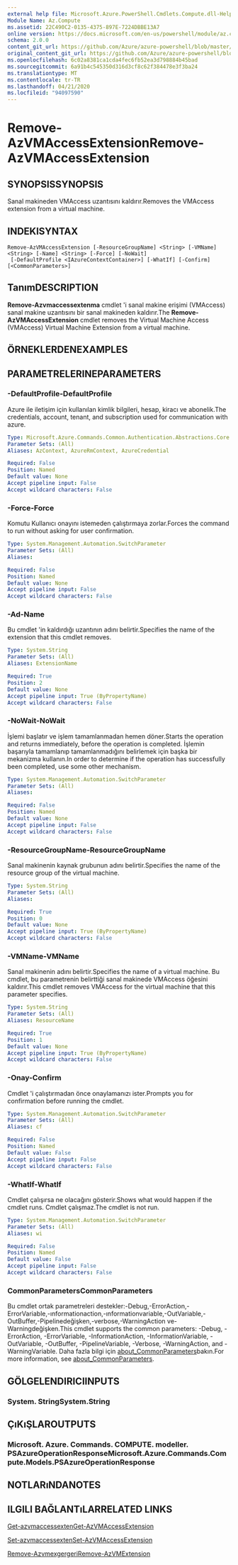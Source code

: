 ```yaml
---
external help file: Microsoft.Azure.PowerShell.Cmdlets.Compute.dll-Help.xml
Module Name: Az.Compute
ms.assetid: 22C490C2-0135-4375-897E-7224DBBE13A7
online version: https://docs.microsoft.com/en-us/powershell/module/az.compute/remove-azvmaccessextension
schema: 2.0.0
content_git_url: https://github.com/Azure/azure-powershell/blob/master/src/Compute/Compute/help/Remove-AzVMAccessExtension.md
original_content_git_url: https://github.com/Azure/azure-powershell/blob/master/src/Compute/Compute/help/Remove-AzVMAccessExtension.md
ms.openlocfilehash: 6c02a8381ca1cda4fec6fb52ea3d798884b45bad
ms.sourcegitcommit: 6a91b4c545350d316d3cf8c62f384478e3f3ba24
ms.translationtype: MT
ms.contentlocale: tr-TR
ms.lasthandoff: 04/21/2020
ms.locfileid: "94097590"
---
```

# <span data-ttu-id="77bfb-101">Remove-AzVMAccessExtension</span><span class="sxs-lookup"><span data-stu-id="77bfb-101">Remove-AzVMAccessExtension</span></span>

## <span data-ttu-id="77bfb-102">SYNOPSIS</span><span class="sxs-lookup"><span data-stu-id="77bfb-102">SYNOPSIS</span></span>
<span data-ttu-id="77bfb-103">Sanal makineden VMAccess uzantısını kaldırır.</span><span class="sxs-lookup"><span data-stu-id="77bfb-103">Removes the VMAccess extension from a virtual machine.</span></span>

## <span data-ttu-id="77bfb-104">INDEKI</span><span class="sxs-lookup"><span data-stu-id="77bfb-104">SYNTAX</span></span>

```
Remove-AzVMAccessExtension [-ResourceGroupName] <String> [-VMName] <String> [-Name] <String> [-Force] [-NoWait]
 [-DefaultProfile <IAzureContextContainer>] [-WhatIf] [-Confirm] [<CommonParameters>]
```

## <span data-ttu-id="77bfb-105">Tanım</span><span class="sxs-lookup"><span data-stu-id="77bfb-105">DESCRIPTION</span></span>
<span data-ttu-id="77bfb-106">**Remove-Azvmaccessextenma** cmdlet 'i sanal makine erişimi (VMAccess) sanal makine uzantısını bir sanal makineden kaldırır.</span><span class="sxs-lookup"><span data-stu-id="77bfb-106">The **Remove-AzVMAccessExtension** cmdlet removes the Virtual Machine Access (VMAccess) Virtual Machine Extension from a virtual machine.</span></span>

## <span data-ttu-id="77bfb-107">ÖRNEKLERDEN</span><span class="sxs-lookup"><span data-stu-id="77bfb-107">EXAMPLES</span></span>

## <span data-ttu-id="77bfb-108">PARAMETRELERINE</span><span class="sxs-lookup"><span data-stu-id="77bfb-108">PARAMETERS</span></span>

### <span data-ttu-id="77bfb-109">-DefaultProfile</span><span class="sxs-lookup"><span data-stu-id="77bfb-109">-DefaultProfile</span></span>
<span data-ttu-id="77bfb-110">Azure ile iletişim için kullanılan kimlik bilgileri, hesap, kiracı ve abonelik.</span><span class="sxs-lookup"><span data-stu-id="77bfb-110">The credentials, account, tenant, and subscription used for communication with azure.</span></span>

```yaml
Type: Microsoft.Azure.Commands.Common.Authentication.Abstractions.Core.IAzureContextContainer
Parameter Sets: (All)
Aliases: AzContext, AzureRmContext, AzureCredential

Required: False
Position: Named
Default value: None
Accept pipeline input: False
Accept wildcard characters: False
```

### <span data-ttu-id="77bfb-111">-Force</span><span class="sxs-lookup"><span data-stu-id="77bfb-111">-Force</span></span>
<span data-ttu-id="77bfb-112">Komutu Kullanıcı onayını istemeden çalıştırmaya zorlar.</span><span class="sxs-lookup"><span data-stu-id="77bfb-112">Forces the command to run without asking for user confirmation.</span></span>

```yaml
Type: System.Management.Automation.SwitchParameter
Parameter Sets: (All)
Aliases:

Required: False
Position: Named
Default value: None
Accept pipeline input: False
Accept wildcard characters: False
```

### <span data-ttu-id="77bfb-113">-Ad</span><span class="sxs-lookup"><span data-stu-id="77bfb-113">-Name</span></span>
<span data-ttu-id="77bfb-114">Bu cmdlet 'in kaldırdığı uzantının adını belirtir.</span><span class="sxs-lookup"><span data-stu-id="77bfb-114">Specifies the name of the extension that this cmdlet removes.</span></span>

```yaml
Type: System.String
Parameter Sets: (All)
Aliases: ExtensionName

Required: True
Position: 2
Default value: None
Accept pipeline input: True (ByPropertyName)
Accept wildcard characters: False
```

### <span data-ttu-id="77bfb-115">-NoWait</span><span class="sxs-lookup"><span data-stu-id="77bfb-115">-NoWait</span></span>
<span data-ttu-id="77bfb-116">İşlemi başlatır ve işlem tamamlanmadan hemen döner.</span><span class="sxs-lookup"><span data-stu-id="77bfb-116">Starts the operation and returns immediately, before the operation is completed.</span></span> <span data-ttu-id="77bfb-117">İşlemin başarıyla tamamlanıp tamamlanmadığını belirlemek için başka bir mekanizma kullanın.</span><span class="sxs-lookup"><span data-stu-id="77bfb-117">In order to determine if the operation has successfully been completed, use some other mechanism.</span></span>

```yaml
Type: System.Management.Automation.SwitchParameter
Parameter Sets: (All)
Aliases:

Required: False
Position: Named
Default value: None
Accept pipeline input: False
Accept wildcard characters: False
```

### <span data-ttu-id="77bfb-118">-ResourceGroupName</span><span class="sxs-lookup"><span data-stu-id="77bfb-118">-ResourceGroupName</span></span>
<span data-ttu-id="77bfb-119">Sanal makinenin kaynak grubunun adını belirtir.</span><span class="sxs-lookup"><span data-stu-id="77bfb-119">Specifies the name of the resource group of the virtual machine.</span></span>

```yaml
Type: System.String
Parameter Sets: (All)
Aliases:

Required: True
Position: 0
Default value: None
Accept pipeline input: True (ByPropertyName)
Accept wildcard characters: False
```

### <span data-ttu-id="77bfb-120">-VMName</span><span class="sxs-lookup"><span data-stu-id="77bfb-120">-VMName</span></span>
<span data-ttu-id="77bfb-121">Sanal makinenin adını belirtir.</span><span class="sxs-lookup"><span data-stu-id="77bfb-121">Specifies the name of a virtual machine.</span></span>
<span data-ttu-id="77bfb-122">Bu cmdlet, bu parametrenin belirttiği sanal makinede VMAccess öğesini kaldırır.</span><span class="sxs-lookup"><span data-stu-id="77bfb-122">This cmdlet removes VMAccess for the virtual machine that this parameter specifies.</span></span>

```yaml
Type: System.String
Parameter Sets: (All)
Aliases: ResourceName

Required: True
Position: 1
Default value: None
Accept pipeline input: True (ByPropertyName)
Accept wildcard characters: False
```

### <span data-ttu-id="77bfb-123">-Onay</span><span class="sxs-lookup"><span data-stu-id="77bfb-123">-Confirm</span></span>
<span data-ttu-id="77bfb-124">Cmdlet 'i çalıştırmadan önce onaylamanızı ister.</span><span class="sxs-lookup"><span data-stu-id="77bfb-124">Prompts you for confirmation before running the cmdlet.</span></span>

```yaml
Type: System.Management.Automation.SwitchParameter
Parameter Sets: (All)
Aliases: cf

Required: False
Position: Named
Default value: False
Accept pipeline input: False
Accept wildcard characters: False
```

### <span data-ttu-id="77bfb-125">-WhatIf</span><span class="sxs-lookup"><span data-stu-id="77bfb-125">-WhatIf</span></span>
<span data-ttu-id="77bfb-126">Cmdlet çalışırsa ne olacağını gösterir.</span><span class="sxs-lookup"><span data-stu-id="77bfb-126">Shows what would happen if the cmdlet runs.</span></span>
<span data-ttu-id="77bfb-127">Cmdlet çalışmaz.</span><span class="sxs-lookup"><span data-stu-id="77bfb-127">The cmdlet is not run.</span></span>

```yaml
Type: System.Management.Automation.SwitchParameter
Parameter Sets: (All)
Aliases: wi

Required: False
Position: Named
Default value: False
Accept pipeline input: False
Accept wildcard characters: False
```

### <span data-ttu-id="77bfb-128">CommonParameters</span><span class="sxs-lookup"><span data-stu-id="77bfb-128">CommonParameters</span></span>
<span data-ttu-id="77bfb-129">Bu cmdlet ortak parametreleri destekler:-Debug,-ErrorAction,-ErrorVariable,-ınformationaction,-ınformationvariable,-OutVariable,-OutBuffer,-Pipelinedeğişken,-verbose,-WarningAction ve-Warningdeğişken.</span><span class="sxs-lookup"><span data-stu-id="77bfb-129">This cmdlet supports the common parameters: -Debug, -ErrorAction, -ErrorVariable, -InformationAction, -InformationVariable, -OutVariable, -OutBuffer, -PipelineVariable, -Verbose, -WarningAction, and -WarningVariable.</span></span> <span data-ttu-id="77bfb-130">Daha fazla bilgi için [about_CommonParameters](http://go.microsoft.com/fwlink/?LinkID=113216)bakın.</span><span class="sxs-lookup"><span data-stu-id="77bfb-130">For more information, see [about_CommonParameters](http://go.microsoft.com/fwlink/?LinkID=113216).</span></span>

## <span data-ttu-id="77bfb-131">GÖLGELENDIRICI</span><span class="sxs-lookup"><span data-stu-id="77bfb-131">INPUTS</span></span>

### <span data-ttu-id="77bfb-132">System. String</span><span class="sxs-lookup"><span data-stu-id="77bfb-132">System.String</span></span>

## <span data-ttu-id="77bfb-133">ÇıKıŞLAR</span><span class="sxs-lookup"><span data-stu-id="77bfb-133">OUTPUTS</span></span>

### <span data-ttu-id="77bfb-134">Microsoft. Azure. Commands. COMPUTE. modeller. PSAzureOperationResponse</span><span class="sxs-lookup"><span data-stu-id="77bfb-134">Microsoft.Azure.Commands.Compute.Models.PSAzureOperationResponse</span></span>

## <span data-ttu-id="77bfb-135">NOTLARıNDA</span><span class="sxs-lookup"><span data-stu-id="77bfb-135">NOTES</span></span>

## <span data-ttu-id="77bfb-136">ILGILI BAĞLANTıLAR</span><span class="sxs-lookup"><span data-stu-id="77bfb-136">RELATED LINKS</span></span>

[<span data-ttu-id="77bfb-137">Get-azvmaccessexten</span><span class="sxs-lookup"><span data-stu-id="77bfb-137">Get-AzVMAccessExtension</span></span>](./Get-AzVMAccessExtension.md)

[<span data-ttu-id="77bfb-138">Set-azvmaccessexten</span><span class="sxs-lookup"><span data-stu-id="77bfb-138">Set-AzVMAccessExtension</span></span>](./Set-AzVMAccessExtension.md)

[<span data-ttu-id="77bfb-139">Remove-Azvmexgergeri</span><span class="sxs-lookup"><span data-stu-id="77bfb-139">Remove-AzVMExtension</span></span>](./Remove-AzVMExtension.md)
